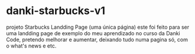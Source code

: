 # danki-starbucks-v1
projeto Starbucks Landding Page (uma única página) este foi feito para ser uma landding page de exemplo do meu aprendizado no curso da Danki Code, pretendo melhorar e aumentar, deixando tudo numa pagina só, com o what's news e etc.
